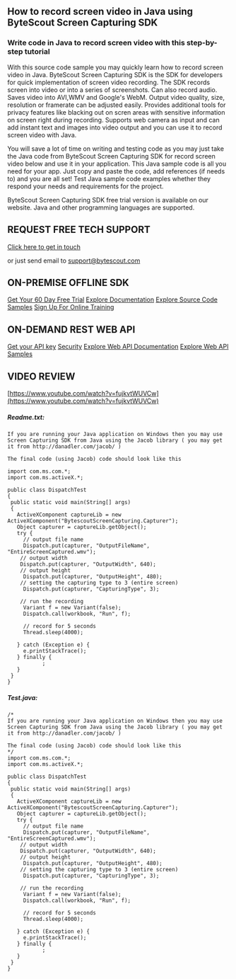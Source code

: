 ## How to record screen video in Java using ByteScout Screen Capturing SDK

### Write code in Java to record screen video with this step-by-step tutorial

With this source code sample you may quickly learn how to record screen video in Java. ByteScout Screen Capturing SDK is the SDK for developers for quick implementation of screen video recording. The SDK records screen into video or into a series of screenshots. Can also record audio. Saves video into AVI,WMV and Google's WebM. Output video quality, size, resolution or framerate can be adjusted easily. Provides additional tools for privacy features like blacking out on scren areas with sensitive information on screen right during recording. Supports web camera as input and can add instant text and images into video output and you can use it to record screen video with Java.

You will save a lot of time on writing and testing code as you may just take the Java code from ByteScout Screen Capturing SDK for record screen video below and use it in your application. This Java sample code is all you need for your app. Just copy and paste the code, add references (if needs to) and you are all set! Test Java sample code examples whether they respond your needs and requirements for the project.

ByteScout Screen Capturing SDK free trial version is available on our website. Java and other programming languages are supported.

## REQUEST FREE TECH SUPPORT

[Click here to get in touch](https://bytescout.zendesk.com/hc/en-us/requests/new?subject=ByteScout%20Screen%20Capturing%20SDK%20Question)

or just send email to [support@bytescout.com](mailto:support@bytescout.com?subject=ByteScout%20Screen%20Capturing%20SDK%20Question) 

## ON-PREMISE OFFLINE SDK 

[Get Your 60 Day Free Trial](https://bytescout.com/download/web-installer?utm_source=github-readme)
[Explore Documentation](https://bytescout.com/documentation/index.html?utm_source=github-readme)
[Explore Source Code Samples](https://github.com/bytescout/ByteScout-SDK-SourceCode/)
[Sign Up For Online Training](https://academy.bytescout.com/)


## ON-DEMAND REST WEB API

[Get your API key](https://app.pdf.co/signup?utm_source=github-readme)
[Security](https://pdf.co/security)
[Explore Web API Documentation](https://apidocs.pdf.co?utm_source=github-readme)
[Explore Web API Samples](https://github.com/bytescout/ByteScout-SDK-SourceCode/tree/master/PDF.co%20Web%20API)

## VIDEO REVIEW

[https://www.youtube.com/watch?v=fujkvtWUVCw](https://www.youtube.com/watch?v=fujkvtWUVCw)




<!-- code block begin -->

##### **Readme.txt:**
    
```
If you are running your Java application on Windows then you may use Screen Capturing SDK from Java using the Jacob library ( you may get it from http://danadler.com/jacob/ )

The final code (using Jacob) code should look like this 

import com.ms.com.*;
import com.ms.activeX.*;

public class DispatchTest
{
 public static void main(String[] args)
 {
   ActiveXComponent captureLib = new ActiveXComponent("BytescoutScreenCapturing.Capturer");
   Object capturer = captureLib.getObject();
   try {
     // output file name
     Dispatch.put(capturer, "OutputFileName", "EntireScreenCaptured.wmv");
    // output width 
    Dispatch.put(capturer, "OutputWidth", 640);
    // output height
     Dispatch.put(capturer, "OutputHeight", 480);
    // setting the capturing type to 3 (entire screen)
     Dispatch.put(capturer, "CapturingType", 3);

    // run the recording
     Variant f = new Variant(false);
     Dispatch.call(workbook, "Run", f);

     // record for 5 seconds
     Thread.sleep(4000);

   } catch (Exception e) {
     e.printStackTrace();
   } finally {
           ;
   }
 }
}
```

<!-- code block end -->    

<!-- code block begin -->

##### **Test.java:**
    
```
/*
If you are running your Java application on Windows then you may use Screen Capturing SDK from Java using the Jacob library ( you may get it from http://danadler.com/jacob/ )

The final code (using Jacob) code should look like this 
*/
import com.ms.com.*;
import com.ms.activeX.*;

public class DispatchTest
{
 public static void main(String[] args)
 {
   ActiveXComponent captureLib = new ActiveXComponent("BytescoutScreenCapturing.Capturer");
   Object capturer = captureLib.getObject();
   try {
     // output file name
     Dispatch.put(capturer, "OutputFileName", "EntireScreenCaptured.wmv");
    // output width 
    Dispatch.put(capturer, "OutputWidth", 640);
    // output height
     Dispatch.put(capturer, "OutputHeight", 480);
    // setting the capturing type to 3 (entire screen)
     Dispatch.put(capturer, "CapturingType", 3);

    // run the recording
     Variant f = new Variant(false);
     Dispatch.call(workbook, "Run", f);

     // record for 5 seconds
     Thread.sleep(4000);

   } catch (Exception e) {
     e.printStackTrace();
   } finally {
           ;
   }
 }
}
```

<!-- code block end -->